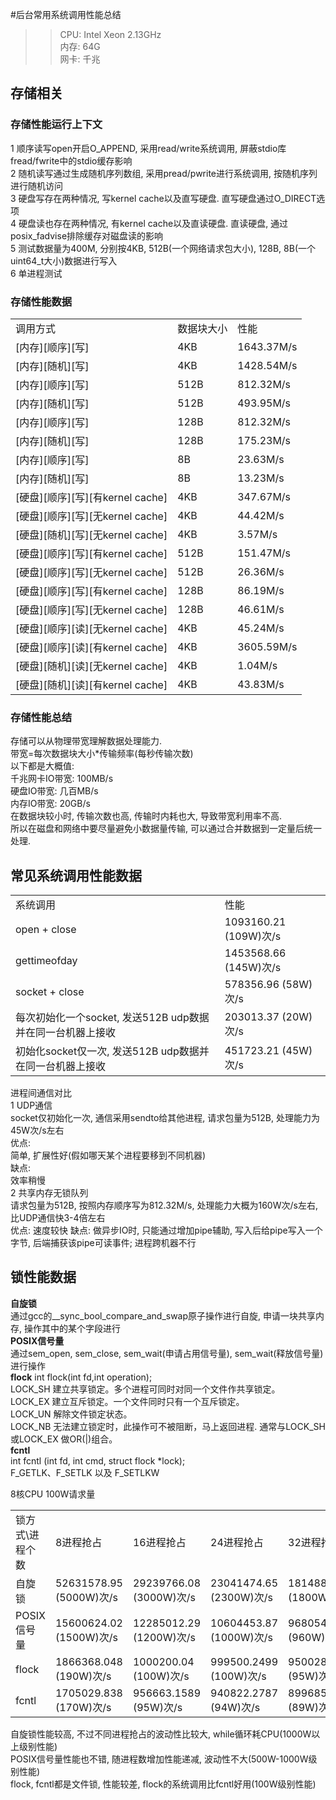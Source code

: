 #后台常用系统调用性能总结

>> CPU: Intel Xeon 2.13GHz  
>> 内存: 64G  
>> 网卡: 千兆  

## 存储相关
### 存储性能运行上下文  
1 顺序读写open开启O_APPEND, 采用read/write系统调用, 屏蔽stdio库fread/fwrite中的stdio缓存影响  
2 随机读写通过生成随机序列数组, 采用pread/pwrite进行系统调用, 按随机序列进行随机访问    
3 硬盘写存在两种情况, 写kernel cache以及直写硬盘. 直写硬盘通过O_DIRECT选项       
4 硬盘读也存在两种情况, 有kernel cache以及直读硬盘. 直读硬盘, 通过posix_fadvise排除缓存对磁盘读的影响   
5 测试数据量为400M, 分别按4KB, 512B(一个网络请求包大小), 128B, 8B(一个uint64_t大小)数据进行写入  
6 单进程测试  

### 存储性能数据  
<table>
    <tr>
        <td>调用方式</td>
        <td>数据块大小</td>
        <td>性能</td>
    </tr>
    <tr>
        <td>[内存][顺序][写]</td>
        <td>4KB</td>
        <td>1643.37M/s</td>
    </tr>
    <tr>
        <td>[内存][随机][写]</td>
        <td>4KB</td>
        <td>1428.54M/s</td>
    </tr>
    <tr>
        <td>[内存][顺序][写]</td>
        <td>512B</td>
        <td>812.32M/s</td>
    </tr>
    <tr>
        <td>[内存][随机][写]</td>
        <td>512B</td>
        <td>493.95M/s</td>
    </tr>
    <tr>
        <td>[内存][顺序][写]</td>
        <td>128B</td>
        <td>812.32M/s</td>
    </tr>
    <tr>
        <td>[内存][随机][写]</td>
        <td>128B</td>
        <td>175.23M/s</td>
    </tr>
    <tr>
        <td>[内存][顺序][写]</td>
        <td>8B</td>
        <td>23.63M/s</td>
    </tr>
    <tr>
        <td>[内存][随机][写]</td>
        <td>8B</td>
        <td>13.23M/s</td>
    </tr>
    <tr>
        <td>[硬盘][顺序][写][有kernel cache]</td>
        <td>4KB</td>
        <td>347.67M/s</td>
    </tr>
    <tr>
        <td>[硬盘][顺序][写][无kernel cache]</td>
        <td>4KB</td>
        <td>44.42M/s</td>
    </tr>
    <tr>
        <td>[硬盘][随机][写][无kernel cache]</td>
        <td>4KB</td>
        <td>3.57M/s</td>
    </tr>
    <tr>
        <td>[硬盘][顺序][写][有kernel cache]</td>
        <td>512B</td>
        <td>151.47M/s</td>
    </tr>
    <tr>
        <td>[硬盘][顺序][写][无kernel cache]</td>
        <td>512B</td>
        <td>26.36M/s</td>
    </tr>
    <tr>
        <td>[硬盘][顺序][写][有kernel cache]</td>
        <td>128B</td>
        <td>86.19M/s</td>
    </tr>
    <tr>
        <td>[硬盘][顺序][写][无kernel cache]</td>
        <td>128B</td>
        <td>46.61M/s</td>
    </tr>
    <tr>
        <td>[硬盘][顺序][读][无kernel cache]</td>
        <td>4KB</td>
        <td>45.24M/s</td>
    </tr>
    <tr>
        <td>[硬盘][顺序][读][有kernel cache]</td>
        <td>4KB</td>
        <td>3605.59M/s</td>
    </tr>
    <tr>
        <td>[硬盘][随机][读][无kernel cache]</td>
        <td>4KB</td>
        <td>1.04M/s</td>
    </tr>
    <tr>
        <td>[硬盘][随机][读][有kernel cache]</td>
        <td>4KB</td>
        <td>43.83M/s</td>
    </tr>                 
</table> 

### 存储性能总结  
存储可以从物理带宽理解数据处理能力.  
带宽=每次数据块大小*传输频率(每秒传输次数)  
以下都是大概值:    
千兆网卡IO带宽: 100MB/s  
硬盘IO带宽: 几百MB/s  
内存IO带宽: 20GB/s  
在数据块较小时, 传输次数也高, 传输时内耗也大, 导致带宽利用率不高.   
所以在磁盘和网络中要尽量避免小数据量传输, 可以通过合并数据到一定量后统一处理.  

## 常见系统调用性能数据
<table>
    <tr>
        <td>系统调用</td>
        <td>性能</td>
    </tr>
    <tr>
        <td>open + close</td>
        <td>1093160.21 (109W)次/s</td>
    </tr>
    <tr>
        <td>gettimeofday</td>
        <td>1453568.66 (145W)次/s</td>
    </tr>
    <tr>
        <td>socket + close</td>
        <td>578356.96 (58W)次/s</td>
    </tr>
    <tr>
        <td>每次初始化一个socket, 发送512B udp数据并在同一台机器上接收</td>
        <td>203013.37 (20W)次/s</td>
    </tr>
    <tr>
        <td>初始化socket仅一次, 发送512B udp数据并在同一台机器上接收</td>
        <td>451723.21 (45W)次/s</td>
    </tr>
</table>

进程间通信对比  
1 UDP通信    
socket仅初始化一次, 通信采用sendto给其他进程, 请求包量为512B, 处理能力为45W次/s左右   
优点:  
简单, 扩展性好(假如哪天某个进程要移到不同机器)   
缺点:    
效率稍慢  
2 共享内存无锁队列   
请求包量为512B, 按照内存顺序写为812.32M/s, 处理能力大概为160W次/s左右, 比UDP通信快3-4倍左右  
优点: 速度较快
缺点: 做异步IO时, 只能通过增加pipe辅助, 写入后给pipe写入一个字节, 后端捕获该pipe可读事件; 进程跨机器不行  

## 锁性能数据  
**自旋锁**  
通过gcc的__sync_bool_compare_and_swap原子操作进行自旋, 申请一块共享内存, 操作其中的某个字段进行    
**POSIX信号量**  
通过sem_open, sem_close, sem_wait(申请占用信号量), sem_wait(释放信号量)进行操作   
**flock**
int flock(int fd,int operation);   
LOCK_SH 建立共享锁定。多个进程可同时对同一个文件作共享锁定。  
LOCK_EX 建立互斥锁定。一个文件同时只有一个互斥锁定。   
LOCK_UN 解除文件锁定状态。      
LOCK_NB 无法建立锁定时，此操作可不被阻断，马上返回进程. 通常与LOCK_SH或LOCK_EX 做OR(|)组合。  
**fcntl**  
int fcntl (int fd, int cmd, struct flock *lock);   
F_GETLK、F_SETLK 以及 F_SETLKW  

8核CPU 100W请求量  
<table>
    <tr>
        <td>锁方式\进程个数</td>
        <td>8进程抢占</td>
        <td>16进程抢占</td>
        <td>24进程抢占</td>
        <td>32进程抢占</td>
        <td>40进程抢占</td>
        <td>48进程抢占</td>
        <td>56进程抢占</td>
        <td>64进程抢占</td>
        <td>72进程抢占</td>
        <td>80进程抢占</td>
        <td>88进程抢占</td>
        <td>96进程抢占</td>
    </tr>
    <tr>
        <td>自旋锁</td>
        <td>52631578.95 (5000W)次/s</td>
        <td>29239766.08 (3000W)次/s</td>
        <td>23041474.65 (2300W)次/s</td>
        <td>18148820.33 (1800W)次/s</td>
        <td>19193857.97 (1900W)次/s</td>
        <td>16835016.84 (1700W)次/s</td>
        <td>12820512.82 (1300W)次/s</td>
        <td>14749262.54 (1500W)次/s</td>
        <td>11261261.26 (1100W)次/s</td>
        <td>16129032.26 (1600W)次/s</td>
        <td>9074410.163 (900W)次/s</td>
        <td>16447368.42 (1600W)次/s</td>
    </tr>
    <tr>
        <td>POSIX信号量</td>
        <td>15600624.02 (1500W)次/s</td>
        <td>12285012.29 (1200W)次/s</td>
        <td>10604453.87 (1000W)次/s</td>
        <td>9680542.11 (960W)次/s</td>
        <td>9132420.091 (910W)次/s</td>
        <td>8547008.547 (8500W)次/s</td>
        <td>8190008.19 (820W)次/s</td>
        <td>7812500 (780W)次/s</td>
        <td>7501875.469 (750W)次/s</td>
        <td>7241129.616 (720W)次/s</td>
        <td>7042253.521 (700W)次/s</td>
        <td>6849315.068 (680W)次/s</td>
    </tr>
    <tr>
        <td>flock</td>
        <td>1866368.048 (190W)次/s</td>
        <td>1000200.04 (100W)次/s</td>
        <td>999500.2499 (100W)次/s</td>
        <td>950028.5009 (95W)次/s</td>
        <td>966930.9611 (96W)次/s</td>
        <td>952290.2581 (95W)次/s</td>
        <td>941974.3783 (94W)次/s</td>
        <td>923787.5289 (92W)次/s</td>
        <td>901469.3951 (90W)次/s</td>
        <td>903668.8957 (90W)次/s</td>
        <td>907029.4785 (90W)次/s</td>
        <td>905961.2249 (90W)次/s</td>
    </tr>
    <tr>
        <td>fcntl</td>
        <td>1705029.838 (170W)次/s</td>
        <td>956663.1589 (95W)次/s</td>
        <td>940822.2787 (94W)次/s</td>
        <td>899685.1102 (89W)次/s</td>
        <td>927213.7228 (92W)次/s</td>
        <td>901875.9019 (90W)次/s</td>
        <td>902119.982 (90W)次/s</td>
        <td>885582.7134 (88W)次/s</td>
        <td>864977.0781 (86W)次/s</td>
        <td>871459.695 (87W)次/s</td>
        <td>881134.9018 (88W)次/s</td>
        <td>874202.2904 (87W)次/s</td>
    </tr>
</table>  

自旋锁性能较高, 不过不同进程抢占的波动性比较大, while循环耗CPU(1000W以上级别性能)     
POSIX信号量性能也不错, 随进程数增加性能递减, 波动性不大(500W-1000W级别性能)       
flock, fcntl都是文件锁, 性能较差, flock的系统调用比fcntl好用(100W级别性能)  



